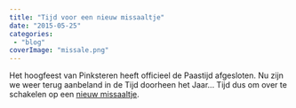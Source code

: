 ```yaml
---
title: "Tijd voor een nieuw missaaltje"
date: "2015-05-25"
categories: 
 - "blog"
coverImage: "missale.png"
---
```


Het hoogfeest van Pinksteren heeft officieel de Paastijd afgesloten. Nu zijn we weer terug aanbeland in de Tijd doorheen het Jaar... Tijd dus om over te schakelen op een [nieuw missaaltje](/page/katholieke-printerboekjes/ "Katholieke missaals en gebedenboekjes om zelf af te drukken").
